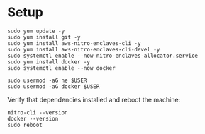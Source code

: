 # Setup

```shell
sudo yum update -y
sudo yum install git -y
sudo yum install aws-nitro-enclaves-cli -y
sudo yum install aws-nitro-enclaves-cli-devel -y
sudo systemctl enable --now nitro-enclaves-allocator.service
sudo yum install docker -y
sudo systemctl enable --now docker

sudo usermod -aG ne $USER
sudo usermod -aG docker $USER
```

Verify that dependencies installed and reboot the machine:

```
nitro-cli --version
docker --version
sudo reboot
```